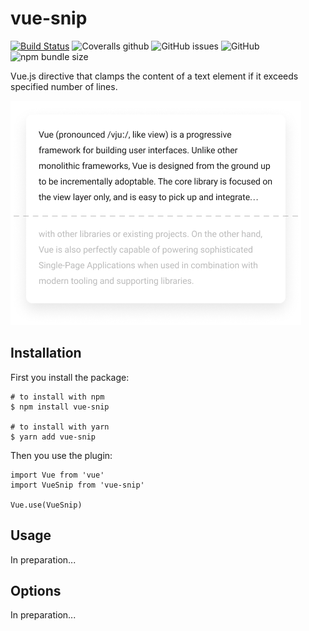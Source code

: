 # vue-snip

[![Build Status](https://travis-ci.org/ajobi/vue-snip.svg?branch=master)](https://travis-ci.org/ajobi/vue-snip)
![Coveralls github](https://img.shields.io/coveralls/github/ajobi/vue-snip)
![GitHub issues](https://img.shields.io/github/issues/ajobi/vue-snip)
![GitHub](https://img.shields.io/github/license/ajobi/vue-snip)
![npm bundle size](https://img.shields.io/bundlephobia/minzip/vue-snip)

Vue.js directive that clamps the content of a text element if it exceeds specified number of lines.

![](assets/illustration.png)

## Installation

First you install the package:

    # to install with npm 
    $ npm install vue-snip
 
    # to install with yarn
    $ yarn add vue-snip

Then you use the plugin:

    import Vue from 'vue'
    import VueSnip from 'vue-snip'

    Vue.use(VueSnip)

## Usage

In preparation...

## Options

In preparation...
